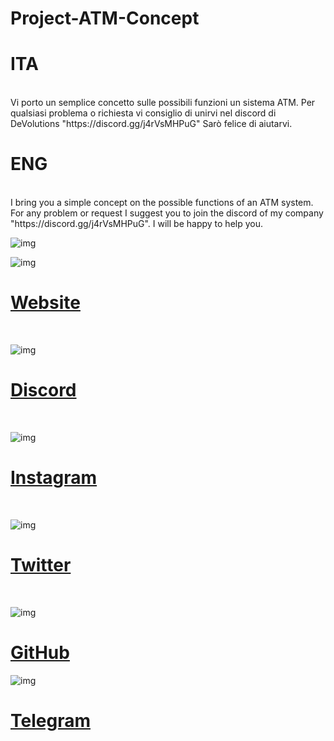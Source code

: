 # Project-ATM-Concept

<h1>ITA</h1> <br>
Vi porto un semplice concetto sulle possibili funzioni un sistema ATM.
Per qualsiasi problema o richiesta vi consiglio di unirvi nel discord di DeVolutions "https://discord.gg/j4rVsMHPuG"
Sarò felice di aiutarvi.

<h1>ENG</h1> <br>
I bring you a simple concept on the possible functions of an ATM system.
For any problem or request I suggest you to join the discord of my company "https://discord.gg/j4rVsMHPuG".
I will be happy to help you.

![img](https://i.imgur.com/Lfr9B8j.png)

![img](https://imgur.com/AAIMPzC.png) 

[<h1>Website</h1>](https://www.devolutions.it/) <br>

![img](https://imgur.com/weHtzQi.png) 

[<h1>Discord</h1>](https://discord.gg/j4rVsMHPuG) <br>

![img](https://imgur.com/B1q3O3a.png) 

[<h1>Instagram</h1>](https://www.instagram.com/devolutions_ita/) <br>

![img](https://imgur.com/zZGjpte.png) 

[<h1>Twitter</h1>](https://twitter.com/DeVolutions_ita) <br>

![img](https://imgur.com/nttvTRT.png) 

[<h1>GitHub</h1>](https://github.com/DeVolutions-ita) 

![img](https://imgur.com/s1qUP6p.png) 

[<h1>Telegram</h1>](https://t.me/joinchat/RVflO-ox-NczMDFk) 
